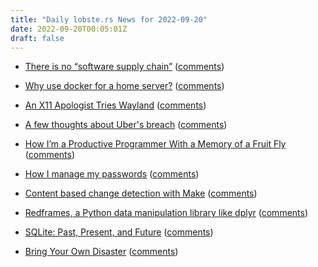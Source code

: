 ```yaml
---
title: "Daily lobste.rs News for 2022-09-20"
date: 2022-09-20T00:05:01Z
draft: false
---
```






- [There is no “software supply chain”](https://iliana.fyi/blog/software-supply-chain/)
  ([comments](https://lobste.rs/s/pqr1mv/there_is_no_software_supply_chain))



- [Why use docker for a home server?](https://blog.viraptor.info/post/why-use-docker-for-a-home-server)
  ([comments](https://lobste.rs/s/rhdjge/why_use_docker_for_home_server))



- [An X11 Apologist Tries Wayland](https://artemis.sh/2022/09/18/wayland-from-an-x-apologist.html)
  ([comments](https://lobste.rs/s/2s4wrb/x11_apologist_tries_wayland))



- [A few thoughts about Uber's breach](https://cendyne.dev/posts/2022-09-19-a-few-thoughts-about-ubers-breach.html)
  ([comments](https://lobste.rs/s/rqo0gc/few_thoughts_about_uber_s_breach))



- [How I’m a Productive Programmer With a Memory of a Fruit Fly](https://hynek.me/articles/productive-fruit-fly-programmer/)
  ([comments](https://lobste.rs/s/s3q8hm/how_i_m_productive_programmer_with_memory))



- [How I manage my passwords](https://bitspook.in/blog/how-i-manage-my-passwords/)
  ([comments](https://lobste.rs/s/0tcmnr/how_i_manage_my_passwords))



- [Content based change detection with Make](https://andydote.co.uk/2022/09/19/make-content-hash/)
  ([comments](https://lobste.rs/s/lw3v6h/content_based_change_detection_with_make))



- [Redframes, a Python data manipulation library like dplyr](https://github.com/maxhumber/redframes)
  ([comments](https://lobste.rs/s/yat4wf/redframes_python_data_manipulation))



- [SQLite: Past, Present, and Future](https://muratbuffalo.blogspot.com/2022/09/sqlite-past-present-and-future.html)
  ([comments](https://lobste.rs/s/ydexk4/sqlite_past_present_future))



- [Bring Your Own Disaster](https://mjg59.dreamwidth.org/61089.html)
  ([comments](https://lobste.rs/s/efai05/bring_your_own_disaster))


